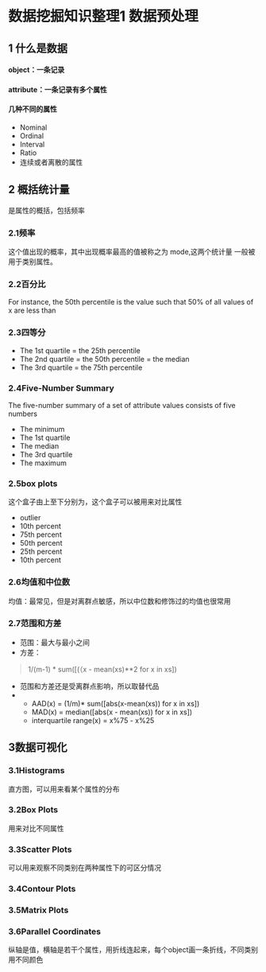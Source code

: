 # 数据挖掘知识整理1 数据预处理

## 1 什么是数据
#### object：一条记录
#### attribute：一条记录有多个属性
#### 几种不同的属性
* Nominal
* Ordinal
* Interval
* Ratio
* 连续或者离散的属性

## 2 概括统计量
是属性的概括，包括频率

### 2.1频率
这个值出现的概率，其中出现概率最高的值被称之为 mode,这两个统计量 一般被用于类别属性。

### 2.2百分比
For instance, the 50th percentile is the value
such that 50% of all values of x are less than

### 2.3四等分
* The 1st quartile = the 25th percentile
* The 2nd quartile = the 50th percentile = the median
* The 3rd quartile = the 75th percentile

### 2.4Five-Number Summary
The five-number summary of a set of attribute
values consists of five numbers
* The minimum
* The 1st quartile
* The median
* The 3rd quartile
* The maximum

### 2.5box plots
这个盒子由上至下分别为，这个盒子可以被用来对比属性
+ outlier
+ 10th percent
+ 75th percent
+ 50th percent
+ 25th percent
+ 10th percent

### 2.6均值和中位数
均值：最常见，但是对离群点敏感，所以中位数和修饰过的均值也很常用

### 2.7范围和方差
+ 范围：最大与最小之间
+ 方差：
> 1/(m-1) * sum([(（x - mean(xs)**2 for x in xs])

+ 范围和方差还是受离群点影响，所以取替代品
+ +  AAD(x) = (1/m)* sum([abs(x-mean(xs)) for x in xs])
  +  MAD(x) = median([abs(x - mean(xs)) for x in xs])
  +  interquartile range(x) = x%75 - x%25
  
 
## 3数据可视化
### 3.1Histograms
直方图，可以用来看某个属性的分布
### 3.2Box Plots 
用来对比不同属性
### 3.3Scatter Plots
可以用来观察不同类别在两种属性下的可区分情况
### 3.4Contour Plots
### 3.5Matrix Plots
### 3.6Parallel Coordinates
纵轴是值，横轴是若干个属性，用折线连起来，每个object画一条折线，不同类别用不同颜色

